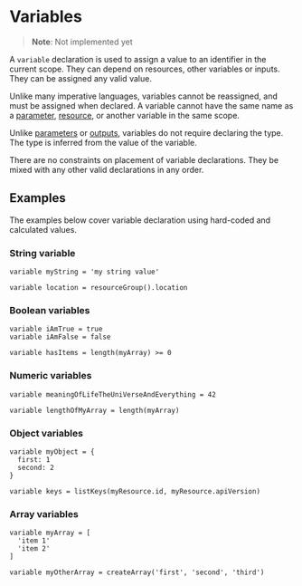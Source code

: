 # Variables
> **Note**: Not implemented yet

A `variable` declaration is used to assign a value to an identifier in the current scope. They can depend on resources, other variables or inputs. They can be assigned any valid value.

Unlike many imperative languages, variables cannot be reassigned, and must be assigned when declared. A variable cannot have the same name as a [parameter](./parameters.md), [resource](./resources.md), or another variable in the same scope.

Unlike [parameters](./parameters.md) or [outputs](./outputs.md), variables do not require declaring the type. The type is inferred from the value of the variable.

There are no constraints on placement of variable declarations. They be mixed with any other valid declarations in any order.

## Examples
The examples below cover variable declaration using hard-coded and calculated values.

### String variable
```
variable myString = 'my string value'

variable location = resourceGroup().location
```

### Boolean variables
```
variable iAmTrue = true
variable iAmFalse = false

variable hasItems = length(myArray) >= 0
```

### Numeric variables
```
variable meaningOfLifeTheUniVerseAndEverything = 42

variable lengthOfMyArray = length(myArray)
```

### Object variables
```
variable myObject = {
  first: 1
  second: 2
}

variable keys = listKeys(myResource.id, myResource.apiVersion)
```

### Array variables
```
variable myArray = [
  'item 1'
  'item 2'
]

variable myOtherArray = createArray('first', 'second', 'third')
```